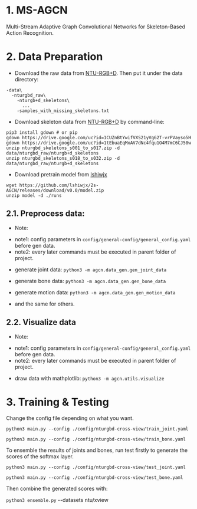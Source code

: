 # 1. MS-AGCN
Multi-Stream Adaptive Graph Convolutional Networks for Skeleton-Based Action Recognition.

# 2. Data Preparation

- Download the raw data from [NTU-RGB+D](https://github.com/shahroudy/NTURGB-D). Then put it under the data directory:

```
-data\
  -nturgbd_raw\  
    -nturgb+d_skeletons\
      ...
    -samples_with_missing_skeletons.txt
```

[https://github.com/shahroudy/NTURGB-D]: NTU-RGB+D


- Download skeleton data from [NTU-RGB+D](https://github.com/shahroudy/NTURGB-D) by command-line:

```
pip3 install gdown # or pip
gdown https://drive.google.com/uc?id=1CUZnBtYwifVXS21yVg62T-vrPVayso5H
gdown https://drive.google.com/uc?id=1tEbuaEqMxAV7dNc4fqu1O4M7mC6CJ50w
unzip nturgbd_skeletons_s001_to_s017.zip -d data/nturgbd_raw/nturgb+d_skeletons
unzip nturgbd_skeletons_s018_to_s032.zip -d data/nturgbd_raw/nturgb+d_skeletons
```

- Download pretrain model from [lshiwjx](https://github.com/lshiwjx)

```
wget https://github.com/lshiwjx/2s-AGCN/releases/download/v0.0/model.zip
unzip model -d ./runs
```
## 2.1. Preprocess data:

* Note: 
+ note1: config parameters in `config/general-config/general_config.yaml` before gen data.
+ note2: every later commands must be executed in parent folder of project.

- generate joint data:          `python3 -m agcn.data_gen.gen_joint_data`

- generate bone data:           `python3 -m agcn.data_gen.gen_bone_data`
    
- generate motion data:          `python3 -m agcn.data_gen.gen_motion_data`

- and the same for others.


## 2.2. Visualize data

* Note: 
+ note1: config parameters in `config/general-config/general_config.yaml` before gen data.
+ note2: every later commands must be executed in parent folder of project.

- draw data with mathplotlib: `python3 -m agcn.utils.visualize`

# 3. Training & Testing

Change the config file depending on what you want.


  `python3 main.py --config ./config/nturgbd-cross-view/train_joint.yaml`

  `python3 main.py --config ./config/nturgbd-cross-view/train_bone.yaml`

To ensemble the results of joints and bones, run test firstly to generate the scores of the softmax layer. 

  `python3 main.py --config ./config/nturgbd-cross-view/test_joint.yaml`

  `python3 main.py --config ./config/nturgbd-cross-view/test_bone.yaml`

Then combine the generated scores with: 

  `python3 ensemble.py` --datasets ntu/xview
